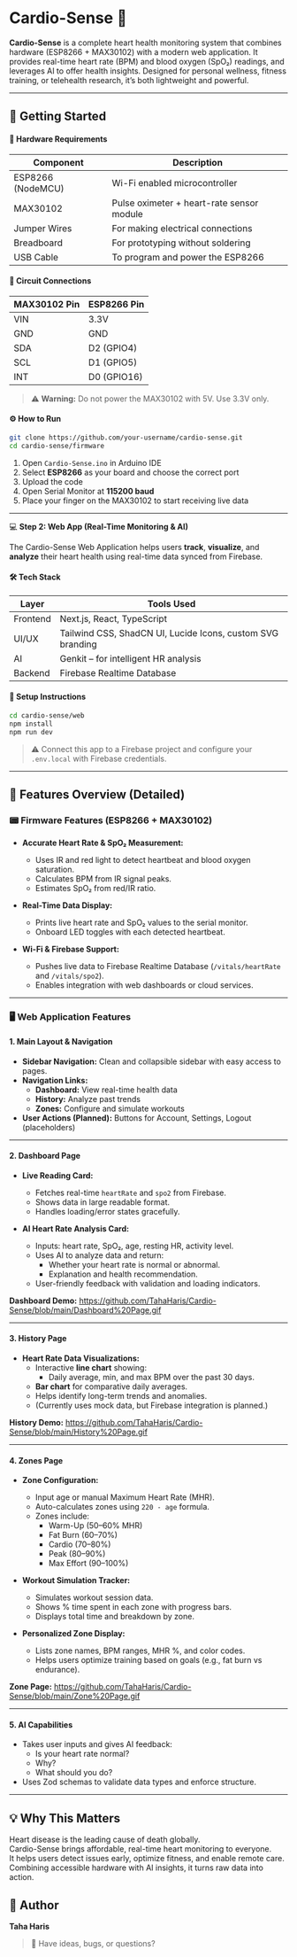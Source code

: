 # Cardio-Sense 💓

**Cardio-Sense** is a complete heart health monitoring system that combines hardware (ESP8266 + MAX30102) with a modern web application. It provides real-time heart rate (BPM) and blood oxygen (SpO₂) readings, and leverages AI to offer health insights. Designed for personal wellness, fitness training, or telehealth research, it’s both lightweight and powerful.

---

## 🚀 Getting Started

#### 🧰 Hardware Requirements

| Component         | Description                               |
|------------------|-------------------------------------------|
| ESP8266 (NodeMCU) | Wi-Fi enabled microcontroller             |
| MAX30102          | Pulse oximeter + heart-rate sensor module |
| Jumper Wires      | For making electrical connections         |
| Breadboard        | For prototyping without soldering         |
| USB Cable         | To program and power the ESP8266          |

#### 🔌 Circuit Connections

| MAX30102 Pin | ESP8266 Pin |
|--------------|-------------|
| VIN          | 3.3V        |
| GND          | GND         |
| SDA          | D2 (GPIO4)  |
| SCL          | D1 (GPIO5)  |
| INT          | D0 (GPIO16) |

> ⚠️ **Warning:** Do not power the MAX30102 with 5V. Use 3.3V only.

#### ⚙️ How to Run

```bash
git clone https://github.com/your-username/cardio-sense.git
cd cardio-sense/firmware
```

1. Open `Cardio-Sense.ino` in Arduino IDE
2. Select **ESP8266** as your board and choose the correct port
3. Upload the code
4. Open Serial Monitor at **115200 baud**
5. Place your finger on the MAX30102 to start receiving live data

---

💻 **Step 2: Web App (Real-Time Monitoring & AI)**

The Cardio-Sense Web Application helps users **track**, **visualize**, and **analyze** their heart health using real-time data synced from Firebase.

#### 🛠️ Tech Stack

| Layer     | Tools Used                                                  |
|-----------|-------------------------------------------------------------|
| Frontend  | Next.js, React, TypeScript                                  |
| UI/UX     | Tailwind CSS, ShadCN UI, Lucide Icons, custom SVG branding  |
| AI        | Genkit – for intelligent HR analysis                        |
| Backend   | Firebase Realtime Database                                  |

#### 📁 Setup Instructions

```bash
cd cardio-sense/web
npm install
npm run dev
```

> ⚠️ Connect this app to a Firebase project and configure your `.env.local` with Firebase credentials.

---

## 🧠 Features Overview (Detailed)

### 📟 Firmware Features (ESP8266 + MAX30102)

- **Accurate Heart Rate & SpO₂ Measurement:**
  - Uses IR and red light to detect heartbeat and blood oxygen saturation.
  - Calculates BPM from IR signal peaks.
  - Estimates SpO₂ from red/IR ratio.

- **Real-Time Data Display:**
  - Prints live heart rate and SpO₂ values to the serial monitor.
  - Onboard LED toggles with each detected heartbeat.

- **Wi-Fi & Firebase Support:**
  - Pushes live data to Firebase Realtime Database (`/vitals/heartRate` and `/vitals/spo2`).
  - Enables integration with web dashboards or cloud services.

---

### 🖥️ Web Application Features

#### 1. **Main Layout & Navigation**
- **Sidebar Navigation:** Clean and collapsible sidebar with easy access to pages.
- **Navigation Links:**
  - **Dashboard:** View real-time health data
  - **History:** Analyze past trends
  - **Zones:** Configure and simulate workouts
- **User Actions (Planned):** Buttons for Account, Settings, Logout (placeholders)

---

#### 2. **Dashboard Page**

- **Live Reading Card:**
  - Fetches real-time `heartRate` and `spo2` from Firebase.
  - Shows data in large readable format.
  - Handles loading/error states gracefully.

- **AI Heart Rate Analysis Card:**
  - Inputs: heart rate, SpO₂, age, resting HR, activity level.
  - Uses AI to analyze data and return:
    - Whether your heart rate is normal or abnormal.
    - Explanation and health recommendation.
  - User-friendly feedback with validation and loading indicators.

**Dashboard Demo:** https://github.com/TahaHaris/Cardio-Sense/blob/main/Dashboard%20Page.gif
    

---

#### 3. **History Page**

- **Heart Rate Data Visualizations:**
  - Interactive **line chart** showing:
    - Daily average, min, and max BPM over the past 30 days.
  - **Bar chart** for comparative daily averages.
  - Helps identify long-term trends and anomalies.
  - (Currently uses mock data, but Firebase integration is planned.)

**History Demo:** https://github.com/TahaHaris/Cardio-Sense/blob/main/History%20Page.gif

---

#### 4. **Zones Page**

- **Zone Configuration:**
  - Input age or manual Maximum Heart Rate (MHR).
  - Auto-calculates zones using `220 - age` formula.
  - Zones include:
    - Warm-Up (50–60% MHR)
    - Fat Burn (60–70%)
    - Cardio (70–80%)
    - Peak (80–90%)
    - Max Effort (90–100%)

- **Workout Simulation Tracker:**
  - Simulates workout session data.
  - Shows % time spent in each zone with progress bars.
  - Displays total time and breakdown by zone.

- **Personalized Zone Display:**
  - Lists zone names, BPM ranges, MHR %, and color codes.
  - Helps users optimize training based on goals (e.g., fat burn vs endurance).
 
**Zone Page:** https://github.com/TahaHaris/Cardio-Sense/blob/main/Zone%20Page.gif

---

#### 5. **AI Capabilities**

  - Takes user inputs and gives AI feedback:
    - Is your heart rate normal?
    - Why?
    - What should you do?
  - Uses Zod schemas to validate data types and enforce structure.

---

## 💡 Why This Matters

Heart disease is the leading cause of death globally.  
Cardio-Sense brings affordable, real-time heart monitoring to everyone.  
It helps users detect issues early, optimize fitness, and enable remote care.  
Combining accessible hardware with AI insights, it turns raw data into action.

## 👤 Author

**Taha Haris**

> 💬 Have ideas, bugs, or questions?

